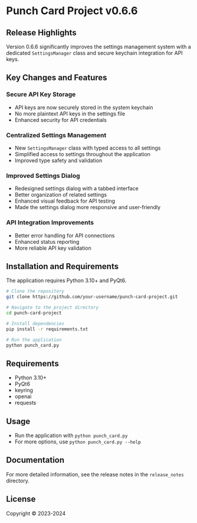 # Punch Card Project v0.6.6

## Release Highlights
Version 0.6.6 significantly improves the settings management system with a dedicated `SettingsManager` class and secure keychain integration for API keys.

## Key Changes and Features

### Secure API Key Storage
- API keys are now securely stored in the system keychain
- No more plaintext API keys in the settings file
- Enhanced security for API credentials

### Centralized Settings Management
- New `SettingsManager` class with typed access to all settings
- Simplified access to settings throughout the application
- Improved type safety and validation

### Improved Settings Dialog
- Redesigned settings dialog with a tabbed interface
- Better organization of related settings
- Enhanced visual feedback for API testing
- Made the settings dialog more responsive and user-friendly

### API Integration Improvements
- Better error handling for API connections
- Enhanced status reporting
- More reliable API key validation

## Installation and Requirements

The application requires Python 3.10+ and PyQt6.

```bash
# Clone the repository
git clone https://github.com/your-username/punch-card-project.git

# Navigate to the project directory
cd punch-card-project

# Install dependencies
pip install -r requirements.txt

# Run the application
python punch_card.py
```

## Requirements
- Python 3.10+
- PyQt6
- keyring
- openai
- requests

## Usage
- Run the application with `python punch_card.py`
- For more options, use `python punch_card.py --help`

## Documentation
For more detailed information, see the release notes in the `release_notes` directory.

## License
Copyright © 2023-2024 